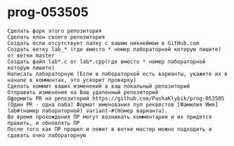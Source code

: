 # prog-053505
	Сделать форк этого репозитория
  	Сделать клон своего репозитория
    Создать если отсутствует папку с вашим никнеймом в GitHub.com
    Создать ветку lab_* (где вместо * номер лабораторной которую пишите) от ветки master
    Создать файл lab*.c or lab*.cpp(где вместо * номер лабораторной которую пишите)
    Написать лабораторную (Если в лабораторной есть варианты, укажите их в начале в комментах, это ускорит проверку)
    Сделать коммит ваших изменений в ваш локальный репозиторий
    Отправить изменения на Ваш удаленный репозиторий
    Оформить PR на репозиторий https://github.com/PashaKlybik/prog-053505 (Один PR - одна лаба) Формат именования пул реквестов [Фамилия Имя] lab#(номер лабораторной) variant-#(Номер варианта).
    Во время прохождения ПР могут возникать комментарии и их придется править, и обновлять ПР
    После того как ПР прошел и лежит в ветке мастер можно подходить и сдавать очно лабораторную
    